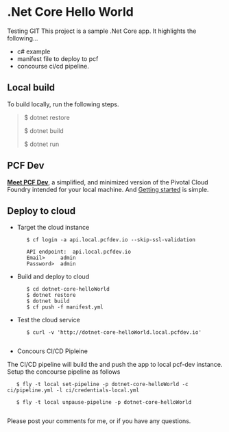 # .Net Core Hello World 

Testing GIT This project is a sample .Net Core app. It highlights the following...

* c# example
* manifest file to deploy to pcf
* concourse ci/cd pipeline.

## Local build
To build locally, run the following steps.

>
>   $ dotnet restore
>
>   $ dotnet build
>
>   $ dotnet run
>



## PCF Dev

__[Meet PCF Dev](https://blog.pivotal.io/pivotal-cloud-foundry/products/meet-pcf-dev-your-ticket-to-running-cloud-foundry-locally)__, a simplified, and minimized version of the Pivotal Cloud Foundry intended for your local machine. And [Getting started](https://pivotal.io/platform/pcf-tutorials/getting-started-with-pivotal-cloud-foundry-dev/introduction) is simple.

## Deploy to cloud

* Target the cloud instance

  ```
     $ cf login -a api.local.pcfdev.io --skip-ssl-validation

     API endpoint:  api.local.pcfdev.io   
     Email>     admin
     Password>  admin
  ```

* Build and deploy to cloud

  ```
     $ cd dotnet-core-helloWorld
     $ dotnet restore
     $ dotnet build
     $ cf push -f manifest.yml
  ```

* Test the cloud service

  ```
     $ curl -v 'http://dotnet-core-helloWorld.local.pcfdev.io'
     
  ```

* Concours CI/CD Pipleine

The CI/CD pipeline will build the and push the app to local pcf-dev instance. 
Setup the concourse pipeline as follows

  ```
     $ fly -t local set-pipeline -p dotnet-core-helloWorld -c ci/pipeline.yml -l ci/credentials-local.yml
     
     $ fly -t local unpause-pipeline -p dotnet-core-helloWorld
     
  ```

Please post your comments for me, or if you have any questions.

